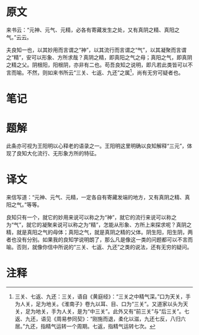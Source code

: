 # 原文
来书云：“元神、元气、元精，必各有寄藏发生之处，又有真阴之精、真阳之气。”云云。

夫良知一也，以其妙用而言谓之“神”，以其流行而言谓之“气”，以其凝聚而言谓之“精”，安可以形象、方所求哉？真阴之精，即真阳之气之母；真阳之气，即真阴之精之父。阴根阳，阳根阴，亦非有二也。苟吾良知之说明，即凡若此类皆可以不言而喻。不然，则如来书所云“三关、七返、九还”之属[^1]，尚有无穷可疑者也。
# 笔记

# 题解
此条亦可视为王阳明以心释老的语录之一。王阳明这里明确以良知解释“三元”，体现了良知大化流行、无形象方所的特征。
# 译文
来信写道：“元神、元气、元精，一定各自有寄藏发端的地方，又有真阴之精、真阳之气。”等等。

良知只有一个，就它的妙用来说可以称之为“神”，就它的流行来说可以称之为“气”，就它的凝聚来说可以称之为“精”，怎能从形象、方所上来探求呢？真阴之精，就是真阳之气的母体；真阳之气，就是真阴之精的父体。阴生阳，阳生阴，两者也没有分别。如果我的良知学说明朗了，那么凡是像这一类的问题都可以不言而喻。否则，就像你信中所说的“三关、七返、九还”之类的说法，还有无穷的疑问。
# 注释

[^1]: 三关、七返、九还：三关，语自《黄庭经》：“三关之中精气深。”口为天关，手为人关，足为地关。《淮南子》卷九以耳、目、口为“三关”。又道家以头为天关，足为地关，手为人关，是为“中三关”。此外又有“前三关”与“后三关”。七返、九还，语见《周易参同契》：“刚施而退，柔化以滋，九还七反，八归六居。”九还，指精气运转一个周期。七返，指精气运转七次。